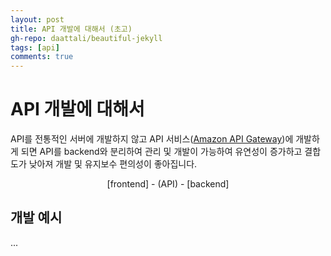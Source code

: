 ```yaml
---  
layout: post
title: API 개발에 대해서 (초고)
gh-repo: daattali/beautiful-jekyll
tags: [api]
comments: true
---  
```


# API 개발에 대해서
API를 전통적인 서버에 개발하지 않고 API 서비스([Amazon API Gateway](https://aws.amazon.com/ko/api-gateway/))에 개발하게 되면 API를 backend와 분리하여 관리 및 개발이 가능하여 유연성이 증가하고 결합도가 낮아져 개발 및 유지보수 편의성이 좋아집니다.  
  
<center>[frontend] - (API) - [backend]</center> 
  
## 개발 예시

 ...
